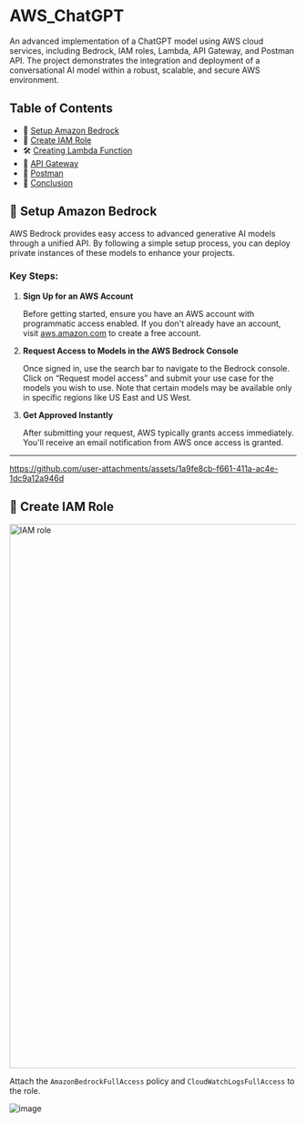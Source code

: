# AWS_ChatGPT

An advanced implementation of a ChatGPT model using AWS cloud services, including Bedrock, IAM roles, Lambda, API Gateway, and Postman API. The project demonstrates the integration and deployment of a conversational AI model within a robust, scalable, and secure AWS environment.

## Table of Contents
- 📐 [Setup Amazon Bedrock](#setup-amazon-bedrock)
- 🔨 [Create IAM Role](#create-iam-role)
- 🛠️ [Creating Lambda Function](#creating-lambda-function)
- 🔩 [API Gateway](#api-gateway)
- 🧪 [Postman](#postman)
- 💭 [Conclusion](#conclusion)

## 📐 Setup Amazon Bedrock

AWS Bedrock provides easy access to advanced generative AI models through a unified API. By following a simple setup process, you can deploy private instances of these models to enhance your projects.

### Key Steps:

1. **Sign Up for an AWS Account**

   Before getting started, ensure you have an AWS account with programmatic access enabled. If you don't already have an account, visit [aws.amazon.com](https://aws.amazon.com) to create a free account.

2. **Request Access to Models in the AWS Bedrock Console**

   Once signed in, use the search bar to navigate to the Bedrock console. Click on “Request model access” and submit your use case for the models you wish to use. Note that certain models may be available only in specific regions like US East and US West.

3. **Get Approved Instantly**

   After submitting your request, AWS typically grants access immediately. You'll receive an email notification from AWS once access is granted.

---

https://github.com/user-attachments/assets/1a9fe8cb-f661-411a-ac4e-1dc9a12a946d

## 🔨 Create IAM Role

<img width="956" alt="IAM role" src="https://github.com/user-attachments/assets/beeb01a6-2ca8-4320-bc1d-1590b9491181">

Attach the `AmazonBedrockFullAccess` policy and `CloudWatchLogsFullAccess` to the role.

![image](https://github.com/user-attachments/assets/df3d3c78-d2ca-47b0-90e3-0e5a33e7255e)

